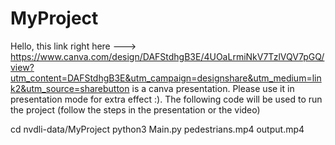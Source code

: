 # MyProject

Hello, this link right here ---> https://www.canva.com/design/DAFStdhgB3E/4UOaLrmiNkV7TzlVQV7pGQ/view?utm_content=DAFStdhgB3E&utm_campaign=designshare&utm_medium=link2&utm_source=sharebutton is a canva presentation. Please use it in presentation mode for extra effect :). The following code will be used to run the project (follow the steps in the presentation or the video)

cd nvdli-data/MyProject
python3 Main.py pedestrians.mp4 output.mp4

